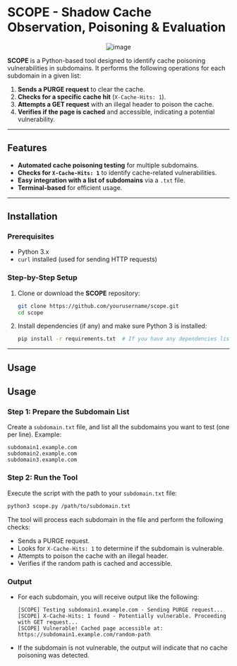 # SCOPE - Shadow Cache Observation, Poisoning & Evaluation


<p align="center">
  <img src="https://github.com/user-attachments/assets/fb2e6570-6f07-4c94-846c-fa09d4e0c47d" alt="image"/>
</p>

**SCOPE** is a Python-based tool designed to identify cache poisoning vulnerabilities in subdomains. It performs the following operations for each subdomain in a given list:

1. **Sends a PURGE request** to clear the cache.
2. **Checks for a specific cache hit** (`X-Cache-Hits: 1`).
3. **Attempts a GET request** with an illegal header to poison the cache.
4. **Verifies if the page is cached** and accessible, indicating a potential vulnerability.

--- 

## Features 

- **Automated cache poisoning testing** for multiple subdomains.
- **Checks for `X-Cache-Hits: 1`** to identify cache-related vulnerabilities.
- **Easy integration with a list of subdomains** via a `.txt` file.
- **Terminal-based** for efficient usage.

---

## Installation

### Prerequisites

- Python 3.x
- `curl` installed (used for sending HTTP requests)

### Step-by-Step Setup

1. Clone or download the **SCOPE** repository:

    ```bash
    git clone https://github.com/yourusername/scope.git
    cd scope
    ```

2. Install dependencies (if any) and make sure Python 3 is installed:

    ```bash
    pip install -r requirements.txt  # If you have any dependencies listed
    ```

---

## Usage


## Usage
### Step 1: Prepare the Subdomain List
Create a `subdomain.txt` file, and list all the subdomains you want to test (one per line). Example:
```
subdomain1.example.com
subdomain2.example.com
subdomain3.example.com
```
### Step 2: Run the Tool
Execute the script with the path to your `subdomain.txt` file:
```bash
python3 scope.py /path/to/subdomain.txt
```
The tool will process each subdomain in the file and perform the following checks:
- Sends a PURGE request.
- Looks for `X-Cache-Hits: 1` to determine if the subdomain is vulnerable.
- Attempts to poison the cache with an illegal header.
- Verifies if the random path is cached and accessible.
### Output
- For each subdomain, you will receive output like the following:
    ```
    [SCOPE] Testing subdomain1.example.com - Sending PURGE request...
    [SCOPE] X-Cache-Hits: 1 found - Potentially vulnerable. Proceeding with GET request...
    [SCOPE] Vulnerable! Cached page accessible at: https://subdomain1.example.com/random-path
    ```
- If the subdomain is not vulnerable, the output will indicate that no cache poisoning was detected.


